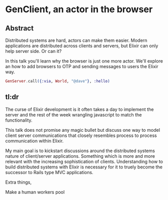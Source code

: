 # GenClient, an actor in the browser

## Abstract

Distributed systems are hard, actors can make them easier.
Modern applications are distributed across clients and servers,
but Elixir can only help server side.
Or can it?

In this talk you'll learn why the browser is just one more actor.
We'll explore an how to add browsers to OTP and sending messages to users the Elixir way.

```elixir
GenServer.call({:via, World, "@dave"}, :hello)
```

## tl:dr

The curse of Elixir development is it often takes a day to implement the server and the rest of the week wrangling javascript to match the functionality.

This talk does not promise any magic bullet but discuss one way to model client server communications that closely resembles process to process communication within Elixir.

My main goal is to kickstart discussions around the distributed systems nature of client/server applications.
Something which is more and more relevant with the increasing sophistication of clients.
Understanding how to build distributed systems with Elixir is necessary for it to truely become the successor to Rails type MVC applications.


Extra things,

Make a human workers pool
